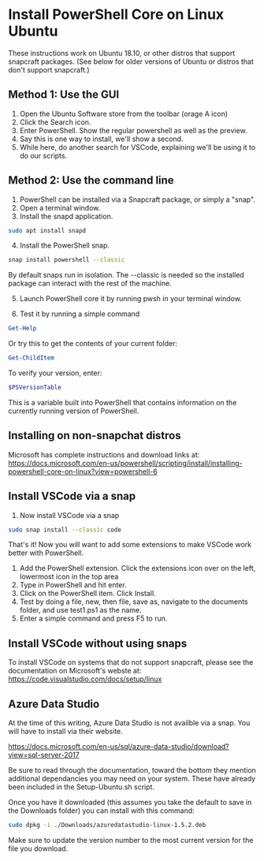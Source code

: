 # Install PowerShell Core on Linux Ubuntu

These instructions work on Ubuntu 18.10, or other distros that support snapcraft packages. (See below for older versions of Ubuntu or distros that don't support snapcraft.)

## Method 1: Use the GUI

1. Open the Ubuntu Software store from the toolbar (orage A icon)
2. Click the Search icon.
3. Enter PowerShell. Show the regular powershell as well as the preview. 
4. Say this is one way to install, we'll show a second. 
5. While here, do another search for VSCode, explaining we'll be using it to do our scripts. 

## Method 2: Use the command line
1. PowerShell can be installed via a Snapcraft package, or simply a "snap".
2. Open a terminal window. 
3. Install the snapd application.
```bash
sudo apt install snapd
```
4. Install the PowerShell snap. 
```bash
snap install powershell --classic
```
By default snaps run in isolation. The --classic is needed so the installed package can interact with the rest of the machine.

5. Launch PowerShell core it by running pwsh in your terminal window. 

6. Test it by running a simple command

```powershell
Get-Help
```

Or try this to get the contents of your current folder:
```powershell
Get-ChildItem
```

To verify your version, enter:
```powershell
$PSVersionTable
```
This is a variable built into PowerShell that contains information on the currently running version of PowerShell.

## Installing on non-snapchat distros 
Microsoft has complete instructions and download links at:
https://docs.microsoft.com/en-us/powershell/scripting/install/installing-powershell-core-on-linux?view=powershell-6

## Install VSCode via a snap
1. Now install VSCode via a snap
```bash
sudo snap install --classic code
```
That's it! Now you will want to add some extensions to make VSCode work better with PowerShell.

1. Add the PowerShell extension. Click the extensions icon over on the left, lowermost icon in the top area
2. Type in PowerShell and hit enter.
3. Click on the PowerShell item. Click Install.
4. Test by doing a file, new, then file, save as, navigate to the documents folder, and use test1.ps1 as the name.
5. Enter a simple command and press F5 to run. 

## Install VSCode without using snaps
To install VSCode on systems that do not support snapcraft, please see the documentation on Microsoft's webste at:
https://code.visualstudio.com/docs/setup/linux

## Azure Data Studio
At the time of this writing, Azure Data Studio is not availble via a snap. You will have to install via their website.

https://docs.microsoft.com/en-us/sql/azure-data-studio/download?view=sql-server-2017

Be sure to read through the documentation, toward the bottom they mention additional dependancies you may need on your system. These have already been included in the Setup-Ubuntu.sh script.

Once you have it downloaded (this assumes you take the default to save in the Downloads folder) you can install with this command:
```bash
sudo dpkg -i ./Downloads/azuredatastudio-linux-1.5.2.deb
```
Make sure to update the version number to the most current version for the file you download.